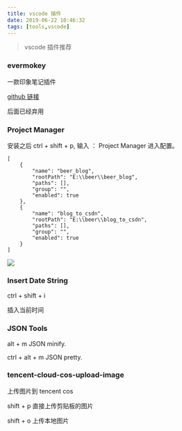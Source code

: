 ```yaml
---
title: vscode 插件
date: 2019-06-22 10:46:32
tags: [tools,vscode]
---
```



> vscode 插件推荐

### evermokey

一款印象笔记插件

[github 链接](https://github.com/michalyao/evermonkey)

后面已经弃用


### Project Manager

安装之后  ctrl + shift + p, 输入 ： Project Manager 进入配置。

```
[
	{
		"name": "beer_blog",
		"rootPath": "E:\\beer\\beer_blog",
		"paths": [],
		"group": "",
		"enabled": true
	},
	{
		"name": "blog_to_csdn",
		"rootPath": "E:\\beer\\blog_to_csdn",
		"paths": [],
		"group": "",
		"enabled": true
	}
]
```
![](https://beer-1256523277.cos.ap-shanghai.myqcloud.com/beer/blog/微信截图_20190620194816.png)

<!--more-->

### Insert Date String

ctrl + shift + i

插入当前时间

### JSON Tools

alt + m    JSON minify.

ctrl + alt + m   JSON pretty.

### tencent-cloud-cos-upload-image

上传图片到 tencent cos

shift + p 直接上传剪贴板的图片

shift + o 上传本地图片


